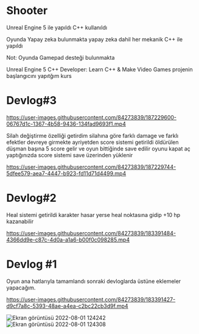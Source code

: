 # Shooter
Unreal Engine 5 ile yapıldı C++ kullanıldı

Oyunda Yapay zeka bulunmakta yapay zeka dahil her mekanik C++ ile yapıldı

Not: Oyunda Gamepad desteği bulunmakta

Unreal Engine 5 C++ Developer: Learn C++ & Make Video Games
projenin başlangıcını yapıtğım kurs

# Devlog#3



https://user-images.githubusercontent.com/84273839/187229600-06767d1c-1367-4b58-9436-134fad9693f1.mp4

Silah değiştirme özelliği getirdim silahına göre farklı damage ve farklı efektler devreye girmekte ayriyetden score sistemi getirildi öldürülen düşman başına 5 score gelir ve oyun bittiğinde save edilir oyunu kapat aç yaptığınızda score sistemi save üzerinden yüklenir


https://user-images.githubusercontent.com/84273839/187229744-5dfee579-aea7-4447-b923-fd11d71d4499.mp4



# Devlog#2
Heal sistemi getirildi karakter hasar yerse heal noktasına gidip +10 hp kazanabilir

https://user-images.githubusercontent.com/84273839/183391484-4366dd9e-c87c-4d0a-a1a6-b00f0c098285.mp4



# Devlog #1
Oyun ana hatlarıyla tamamlandı sonraki devloglarda üstüne eklemeler yapacağım.


https://user-images.githubusercontent.com/84273839/183391427-d9cf7a8c-5393-48ae-a4ea-c2bc22cb3d9f.mp4

![Ekran görüntüsü 2022-08-01 124242](https://user-images.githubusercontent.com/84273839/182123077-d862dcee-270d-4cee-8d9f-35553a571552.png)
![Ekran görüntüsü 2022-08-01 124308](https://user-images.githubusercontent.com/84273839/182123080-c74d9cd7-3379-4478-b732-6ddbe1a575cb.png)






